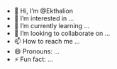 - 👋 Hi, I’m @Ekthalion
- 👀 I’m interested in ...
- 🌱 I’m currently learning ...
- 💞️ I’m looking to collaborate on ...
- 📫 How to reach me ...
- 😄 Pronouns: ...
- ⚡ Fun fact: ...

<!---
WoDanoninho/WoDanoninho is a ✨ special ✨ repository because its `README.md` (this file) appears on your GitHub profile.
You can click the Preview link to take a look at your changes.
--->
